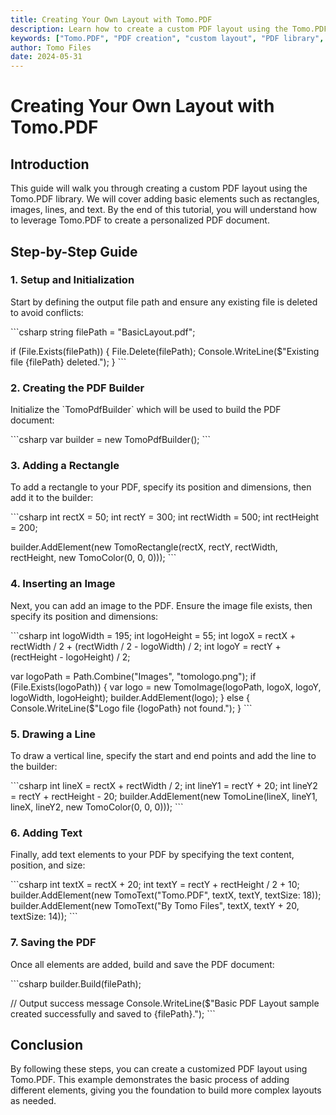 ```yaml
---
title: Creating Your Own Layout with Tomo.PDF
description: Learn how to create a custom PDF layout using the Tomo.PDF library. This guide covers adding rectangles, images, lines, and text to personalize your PDF documents.
keywords: ["Tomo.PDF", "PDF creation", "custom layout", "PDF library", ".NET PDF", "PDF document"]
author: Tomo Files
date: 2024-05-31
---
```


# Creating Your Own Layout with Tomo.PDF

## Introduction

This guide will walk you through creating a custom PDF layout using the Tomo.PDF library. We will cover adding basic elements such as rectangles, images, lines, and text. By the end of this tutorial, you will understand how to leverage Tomo.PDF to create a personalized PDF document.

## Step-by-Step Guide

### 1. Setup and Initialization

Start by defining the output file path and ensure any existing file is deleted to avoid conflicts:

\`\`\`csharp
string filePath = "BasicLayout.pdf";

if (File.Exists(filePath))
{
    File.Delete(filePath);
    Console.WriteLine($"Existing file {filePath} deleted.");
}
\`\`\`

### 2. Creating the PDF Builder

Initialize the \`TomoPdfBuilder\` which will be used to build the PDF document:

\`\`\`csharp
var builder = new TomoPdfBuilder();
\`\`\`

### 3. Adding a Rectangle

To add a rectangle to your PDF, specify its position and dimensions, then add it to the builder:

\`\`\`csharp
int rectX = 50;
int rectY = 300;
int rectWidth = 500;
int rectHeight = 200;

builder.AddElement(new TomoRectangle(rectX, rectY, rectWidth, rectHeight, new TomoColor(0, 0, 0)));
\`\`\`

### 4. Inserting an Image

Next, you can add an image to the PDF. Ensure the image file exists, then specify its position and dimensions:

\`\`\`csharp
int logoWidth = 195;
int logoHeight = 55;
int logoX = rectX + rectWidth / 2 + (rectWidth / 2 - logoWidth) / 2;
int logoY = rectY + (rectHeight - logoHeight) / 2;

var logoPath = Path.Combine("Images", "tomologo.png");
if (File.Exists(logoPath))
{
    var logo = new TomoImage(logoPath, logoX, logoY, logoWidth, logoHeight);
    builder.AddElement(logo);
}
else
{
    Console.WriteLine($"Logo file {logoPath} not found.");
}
\`\`\`

### 5. Drawing a Line

To draw a vertical line, specify the start and end points and add the line to the builder:

\`\`\`csharp
int lineX = rectX + rectWidth / 2;
int lineY1 = rectY + 20;
int lineY2 = rectY + rectHeight - 20;
builder.AddElement(new TomoLine(lineX, lineY1, lineX, lineY2, new TomoColor(0, 0, 0)));
\`\`\`

### 6. Adding Text

Finally, add text elements to your PDF by specifying the text content, position, and size:

\`\`\`csharp
int textX = rectX + 20;
int textY = rectY + rectHeight / 2 + 10;
builder.AddElement(new TomoText("Tomo.PDF", textX, textY, textSize: 18));
builder.AddElement(new TomoText("By Tomo Files", textX, textY + 20, textSize: 14));
\`\`\`

### 7. Saving the PDF

Once all elements are added, build and save the PDF document:

\`\`\`csharp
builder.Build(filePath);

// Output success message
Console.WriteLine($"Basic PDF Layout sample created successfully and saved to {filePath}.");
\`\`\`

## Conclusion

By following these steps, you can create a customized PDF layout using Tomo.PDF. This example demonstrates the basic process of adding different elements, giving you the foundation to build more complex layouts as needed.

